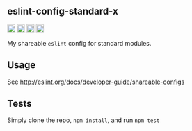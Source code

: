 <a name="eslint-config-standard-x"></a>

## eslint-config-standard-x
<a href="https://travis-ci.org/Xotic750/eslint-config-standard-x"
title="Travis status">
<img
src="https://travis-ci.org/Xotic750/eslint-config-standard-x.svg?branch=master"
alt="Travis status" height="18">
</a>
<a href="https://david-dm.org/Xotic750/eslint-config-standard-x"
title="Dependency status">
<img src="https://david-dm.org/Xotic750/eslint-config-standard-x.svg"
alt="Dependency status" height="18"/>
</a>
<a
href="https://david-dm.org/Xotic750/eslint-config-standard-x#info=devDependencies"
title="devDependency status">
<img src="https://david-dm.org/Xotic750/eslint-config-standard-x/dev-status.svg"
alt="devDependency status" height="18"/>
</a>
<a href="https://badge.fury.io/js/eslint-config-standard-x" title="npm version">
<img src="https://badge.fury.io/js/eslint-config-standard-x.svg"
alt="npm version" height="18">
</a>

My shareable `eslint` config for standard modules.

## Usage
See http://eslint.org/docs/developer-guide/shareable-configs

## Tests
Simply clone the repo, `npm install`, and run `npm test`
